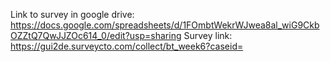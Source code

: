 Link to survey in google drive:
https://docs.google.com/spreadsheets/d/1FOmbtWekrWJwea8al_wiG9CkbOZZtQ7QwJJZOc614_0/edit?usp=sharing
Survey link:
https://gui2de.surveycto.com/collect/bt_week6?caseid=
